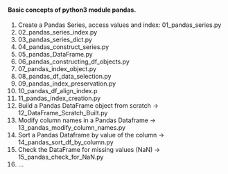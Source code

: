 <h4>Basic concepts of python3 module pandas.</h4>
<ol>
  <li>Create a Pandas Series, access values and index: 01_pandas_series.py</li>
  <li>02_pandas_series_index.py</li>
  <li>03_pandas_series_dict.py</li>
  <li>04_pandas_construct_series.py</li>
  <li>05_pandas_DataFrame.py</li>
  <li>06_pandas_constructing_df_objects.py</li>
  <li>07_pandas_index_object.py</li>
  <li>08_pandas_df_data_selection.py</li>
  <li>09_pandas_index_preservation.py</li>
  <li>10_pandas_df_align_index.p</li>
  <li>11_pandas_index_creation.py</li>
  <li>Build a Pandas DataFrame object from scratch -> 12_DataFrame_Scratch_Built.py</li>
  <li>Modify column names in a Pandas Dataframe -> 13_pandas_modify_column_names.py</li>
  <li>Sort a Pandas Dataframe by value of the column -> 14_pandas_sort_df_by_column.py</li>
  <li>Check the DataFrame for missing values (NaN) -> 15_pandas_check_for_NaN.py</li>
  <li>...</li>
</ol>
